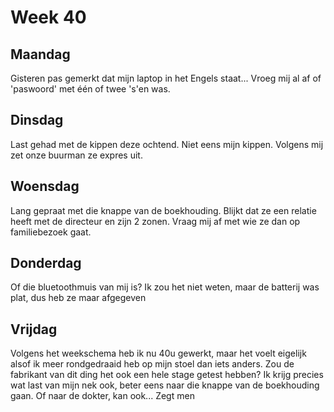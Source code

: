 Week 40
=======

Maandag
-------

Gisteren pas gemerkt dat mijn laptop in het Engels staat... Vroeg mij al af of 'paswoord' met één of twee 's'en was.

Dinsdag
-------

Last gehad met de kippen deze ochtend. Niet eens mijn kippen. Volgens mij zet onze buurman ze expres uit.

Woensdag
--------

Lang gepraat met die knappe van de boekhouding. Blijkt dat ze een relatie heeft met de directeur en zijn 2 zonen.
Vraag mij af met wie ze dan op familiebezoek gaat.

Donderdag
---------

Of die bluetoothmuis van mij is? Ik zou het niet weten, maar de batterij was plat, dus heb ze maar afgegeven

Vrijdag
-------

Volgens het weekschema heb ik nu 40u gewerkt, maar het voelt eigelijk alsof ik meer rondgedraaid heb op mijn stoel dan iets anders. Zou de fabrikant van dit ding het ook een hele stage getest hebben? Ik krijg precies wat last van mijn nek ook, beter eens naar die knappe van de boekhouding gaan. Of naar de dokter, kan ook... Zegt men